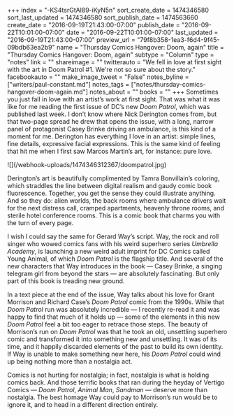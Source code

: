 +++
index = "-KS4tsrGtAl89-iKyN5n"
sort_create_date = 1474346580
sort_last_updated = 1474346580
sort_publish_date = 1474563660
create_date = "2016-09-19T21:43:00-07:00"
publish_date = "2016-09-22T10:01:00-07:00"
date = "2016-09-22T10:01:00-07:00"
last_updated = "2016-09-19T21:43:00-07:00"
preview_url = "79f8b358-1ea3-f6d4-9f45-09bdb63ea2b9"
name = "Thursday Comics Hangover: Doom, again"
title = "Thursday Comics Hangover: Doom, again"
subtype = "Column"
type = "notes"
link = ""
shareimage = ""
twitterauto = "We fell in love at first sight with the art in Doom Patrol #1. We're not so sure about the story."
facebookauto = ""
make_image_tweet = "False"
notes_byline = ["writers/paul-constant.md"]
notes_tags = ["notes/thursday-comics-hangover-doom-again.md"]
notes_about = ""
books = ""
+++
Sometimes you just fall in love with an artist’s work at first sight. That was what it was like for me reading the first issue of DC’s new *Doom Patrol*, which was published last week. I don’t know where Nick Derington comes from, but that two-page spread he drew that opens the issue, with a long, narrow panel of protagonist Casey Brinke driving an ambulance, is this kind of a moment for me. Derington has everything I love in an artist: simple lines, fine details, expressive facial expressions. This is the same kind of feeling that hit me when I first saw Marcos Martin’s art, for instance: pure love.

<p class="image-left">![](/webhook-uploads/1474346312367/doompatrol.jpg)</p>
Derington’s art is beautifully complimented by Tamra Bonvillain’s coloring, which straddles the line between digital realism and gaudy comic book fluorescence. Together, you get the sense they could illustrate anything. And so they do: alien worlds, the back rooms where ambulance drivers wait for the next distress call, cramped apartments, heavenly throne rooms, and sterile hotel conference rooms. This is a comic book that charms you with the turn of every page.

I wish I could say the same for Gerard Way’s script. Way, the rock and roll singer who wowed comics fans with his weird superhero series *Umbrella Academy*, is launching a new weird adult imprint for DC Comics called Young Animal, of which *Doom Patrol* is the flagship title. And several of the new characters that Way introduces in the book — Casey Brinke, a singing telegram girl from beyond the stars — are absolutely fascinating. But only part of this book is treading new ground.

In a text piece at the end of the issue, Way talks about his love for Grant Morrison and Richard Case’s *Doom Patrol* comic from the 1990s. While that *Doom Patrol* run was absolutely incredible — I recently re-read it and was happy to find that much of it holds up — some of the elements in this new *Doom Patrol* feel a bit too eager to retrace those steps. The beauty of Morrison’s run on *Doom Patrol* was that he took an old, unsettling superhero comic and transformed it into something new and unsettling. It was of its time, and it happily discarded elements of the past to build its own identity. If Way is unable to make something new here, his *Doom Patrol* could wind up being nothing more than a nostalgia act.

Comics is not hurting for nostalgia; in fact, nostalgia is what is holding comics back. And those terrific books that ran during the heyday of Vertigo Comics — *Doom Patrol*, *Animal Man*, *Sandman* — deserve more than nostalgia. The best homage Way could pay to Morrison’s run would be to ignore it, and to head in a different direction entirely.
